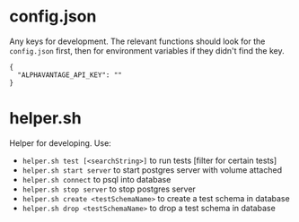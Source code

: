 # config.json

Any keys for development.
The relevant functions should look for the `config.json` first,
then for environment variables if they didn't find the key.

```
{
  "ALPHAVANTAGE_API_KEY": ""
}
```

# helper.sh

Helper for developing.
Use:
- `helper.sh test [<searchString>]` to run tests [filter for certain tests]
- `helper.sh start server` to start postgres server with volume attached
- `helper.sh connect` to psql into database
- `helper.sh stop server` to stop postgres server
- `helper.sh create <testSchemaName>` to create a test schema in database
- `helper.sh drop <testSchemaName>` to drop a test schema in database

